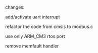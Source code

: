 changes:


  add/activate uart interrupt
  
  
  refactor the code from cmsis to modbus.c
  
  
  use only ARM\_CM3 rtos port
  
  
  remove memfault handler
